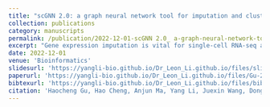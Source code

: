 ```yaml
---
title: "scGNN 2.0: a graph neural network tool for imputation and clustering of single-cell RNA-Seq data"
collection: publications
category: manuscripts
permalink: /publication/2022-12-01-scGNN 2.0_ a-graph-neural-network-tool
excerpt: "Gene expression imputation is vital for single-cell RNA-seq analysis. scGNN 2.0 improves upon its predecessor with a simplified closed-loop architecture, significantly boosting speed and performance. Across eight datasets, it enhances cell clustering accuracy by 85% (adjusted Rand index) and reduces imputation error by 68% (Median L1 Error). Built-in visualizations facilitate interpretation of imputation, clustering, and cell–cell interactions. Additionally, expanded input/output support enhances flexibility, making scGNN 2.0 a powerful and efficient tool for single-cell data analysis."
date: 2022-12-01
venue: 'Bioinformatics'
slidesurl: 'https://yangli-bio.github.io/Dr_Leon_Li.github.io/files/slides1.pdf'
paperurl: 'https://yangli-bio.github.io/Dr_Leon_Li.github.io/files/Gu-2022-scGNN 2.0_ a-graph-neural-network-tool.pdf'
bibtexurl: 'https://yangli-bio.github.io/Dr_Leon_Li.github.io/files/bibtex1.bib'
citation: 'Haocheng Gu, Hao Cheng, Anjun Ma, Yang Li, Juexin Wang, Dong Xu, Qin Ma. (2022). &quot;scGNN 2.0: a graph neural network tool for imputation and clustering of single-cell RNA-Seq data.&quot; <i>Bioinformatics</i>. 38(23).'
---
```

